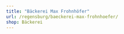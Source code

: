 ```yaml
---
title: "Bäckerei Max Frohnhöfer"
url: /regensburg/baeckerei-max-frohnhoefer/
shop: Bäckerei
---
```

